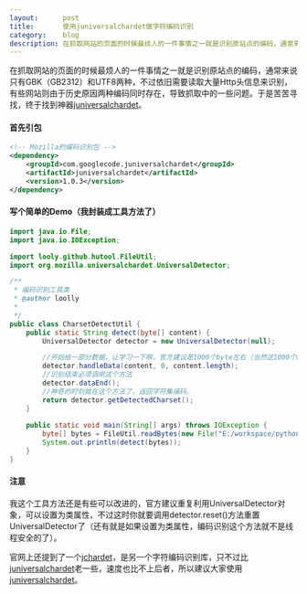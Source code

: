 ```yaml
---
layout:      post
title:       使用juniversalchardet做字符编码识别
category:    blog
description: 在抓取网站的页面的时候最烦人的一件事情之一就是识别原站点的编码，通常来说只有GBK（GB2312）和UTF8两种，不过依旧需要读取大量Http头信息来识别，有些网站则由于历史原因两种编码同时存在，导致抓取中的一些问题。于是苦苦寻找，终于找到神器juniversalchardet 。
---
```


在抓取网站的页面的时候最烦人的一件事情之一就是识别原站点的编码，通常来说只有GBK（GB2312）和UTF8两种，不过依旧需要读取大量Http头信息来识别，有些网站则由于历史原因两种编码同时存在，导致抓取中的一些问题。于是苦苦寻找，终于找到神器[juniversalchardet](https://code.google.com/p/juniversalchardet/)。

#### 首先引包
```Xml
<!-- Mozilla的编码识别包 -->
<dependency>
    <groupId>com.googlecode.juniversalchardet</groupId>
    <artifactId>juniversalchardet</artifactId>
    <version>1.0.3</version>
</dependency>
```

#### 写个简单的Demo（我封装成工具方法了）
```Java
import java.io.File;
import java.io.IOException;

import looly.github.hutool.FileUtil;
import org.mozilla.universalchardet.UniversalDetector;

/**
 * 编码识别工具类
 * @author loolly
 *
 */
public class CharsetDetectUtil {
	public static String detect(byte[] content) {
		UniversalDetector detector = new UniversalDetector(null);

		//开始给一部分数据，让学习一下啊，官方建议是1000个byte左右（当然这1000个byte你得包含中文之类的）
		detector.handleData(content, 0, content.length);
		//识别结束必须调用这个方法
		detector.dataEnd();
		//神奇的时刻就在这个方法了，返回字符集编码。
		return detector.getDetectedCharset();
	}
	
	public static void main(String[] args) throws IOException {
		byte[] bytes = FileUtil.readBytes(new File("E:/workspace/python/htmlUtil.py"));
		System.out.println(detect(bytes));
	}
}
```

#### 注意
我这个工具方法还是有些可以改进的，官方建议重复利用UniversalDetector对象，可以设置为类属性，不过这时你就要调用detector.reset()方法重置UniversalDetector了（还有就是如果设置为类属性，编码识别这个方法就不是线程安全的了）。

官网上还提到了一个[jchardet](http://jchardet.sourceforge.net/)，是另一个字符编码识别库，只不过比[juniversalchardet](https://code.google.com/p/juniversalchardet/)老一些，速度也比不上后者，所以建议大家使用[juniversalchardet](https://code.google.com/p/juniversalchardet/)。